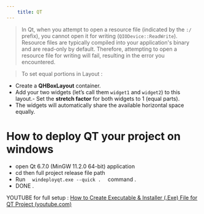 ```yaml
---
    title: QT
---
```

>In Qt, when you attempt to open a resource file (indicated by the `:/` prefix), you cannot open it for writing (`QIODevice::ReadWrite`). Resource files are typically compiled into your application's binary and are read-only by default. Therefore, attempting to open a resource file for writing will fail, resulting in the error you encountered.

>To set equal portions in Layout :
- Create a **QHBoxLayout** container.
- Add your two widgets (let’s call them `widget1` and `widget2`) to this layout.- Set the **stretch factor** for both widgets to 1 (equal parts).
- The widgets will automatically share the available horizontal space equally.


# How to deploy QT your project on windows

- open Qt 6.7.0 (MinGW 11.2.0 64-bit) application 
- cd then full project release file path 
- Run `   windeployqt.exe --quick .   ` command .
- DONE .

YOUTUBE for full setup : [How to Create Executable & Installer (.Exe) File for QT Project (youtube.com)](https://www.youtube.com/watch?v=hCXAgB6y8eA)
